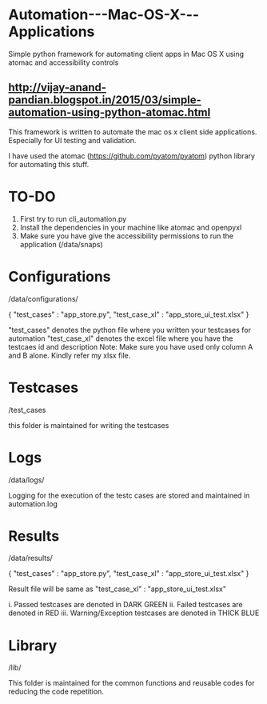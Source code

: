 # Automation---Mac-OS-X---Applications
Simple python framework for automating client apps in Mac OS X using atomac and accessibility controls

http://vijay-anand-pandian.blogspot.in/2015/03/simple-automation-using-python-atomac.html
----------------------------------------------------------------------------------------------
This framework is written to automate the mac os x client side applications.
Especially for UI testing and validation.

I have used the atomac (https://github.com/pyatom/pyatom) python library for automating this stuff. 

TO-DO
=====
1. First try to run cli_automation.py
2. Install the dependencies in your machine like atomac and openpyxl
3. Make sure you have give the accessibility permissions to run the application (/data/snaps)


Configurations
==============
/data/configurations/

{
  "test_cases" : "app_store.py",
  "test_case_xl" : "app_store_ui_test.xlsx"
}

"test_cases" denotes the python file where you written your testcases for automation
"test_case_xl" denotes the excel file where you have the testcaes id and description
	Note: Make sure you have used only column A and B alone. Kindly refer my xlsx file.


Testcases
==========
/test_cases

this folder is maintained for writing the testcases


Logs
======
/data/logs/

Logging for the execution of the testc cases are stored and maintained in automation.log

Results
=======

/data/results/

{
  "test_cases" : "app_store.py",
  "test_case_xl" : "app_store_ui_test.xlsx"
}

Result file will be same as "test_case_xl" : "app_store_ui_test.xlsx"

i.     Passed testcases are denoted in DARK GREEN
ii.    Failed testcases are denoted in RED
iii.   Warning/Exception testcases are denoted in THICK BLUE

Library
=======
/lib/

This folder is maintained for the common functions and reusable codes for reducing the code repetition.

